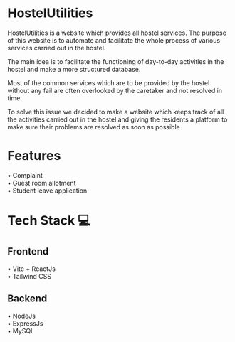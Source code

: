 
# HostelUtilities

HostelUtilities is a website which provides all hostel services. The purpose of this website is to automate and facilitate the whole process of various services carried out in the hostel.

The main idea is to facilitate the functioning of day-to-day activities in the hostel and make a more structured database.

Most of the common services which are to be provided by the  hostel without any fail are often overlooked by the caretaker and not resolved in time.

To solve this issue we decided to make a website which keeps track of all the activities carried out in the hostel and giving the residents a platform to make sure their problems are resolved as soon as possible

# Features

 • Complaint \
 • Guest room allotment \
 • Student leave application

 # Tech Stack 💻
 ## Frontend
• Vite + ReactJs\
• Tailwind CSS
 ## Backend
 • NodeJs\
 • ExpressJs\
 • MySQL